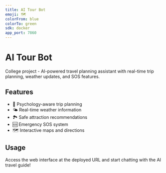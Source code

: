 ```yaml
---
title: AI Tour Bot
emoji: 🗺️
colorFrom: blue
colorTo: green
sdk: docker
app_port: 7860
---
```


# AI Tour Bot

College project - AI-powered travel planning assistant with real-time trip planning, weather updates, and SOS features.

## Features
- 🎯 Psychology-aware trip planning
- 🌤️ Real-time weather information
- 🏞️ Safe attraction recommendations
- 🆘 Emergency SOS system
- 🗺️ Interactive maps and directions

## Usage
Access the web interface at the deployed URL and start chatting with the AI travel guide!